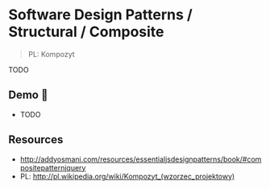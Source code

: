 # Software Design Patterns / Structural / Composite

> PL: Kompozyt

TODO

## Demo 🎉

* TODO

## Resources

* <http://addyosmani.com/resources/essentialjsdesignpatterns/book/#compositepatternjquery>
* PL: <http://pl.wikipedia.org/wiki/Kompozyt_(wzorzec_projektowy)>

